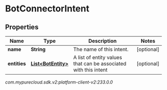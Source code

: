 # BotConnectorIntent


## Properties

| Name | Type | Description | Notes |
| ------------ | ------------- | ------------- | ------------- |
| **name** | **String** | The name of this intent. |  [optional] |
| **entities** | [**List&lt;BotEntity&gt;**](BotEntity) | A list of entity values that can be associated with this intent |  [optional] |




_com.mypurecloud.sdk.v2:platform-client-v2:233.0.0_
